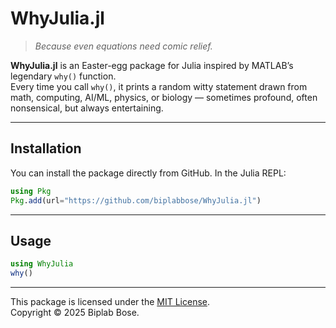 # WhyJulia.jl

> *Because even equations need comic relief.*

**WhyJulia.jl** is an Easter-egg package for Julia inspired by MATLAB’s legendary `why()` function.  
Every time you call `why()`, it prints a random witty statement drawn from math, computing, AI/ML, 
physics, or biology — sometimes profound, often nonsensical, but always entertaining.

---

## Installation

You can install the package directly from GitHub.
In the Julia REPL:

```julia
using Pkg
Pkg.add(url="https://github.com/biplabbose/WhyJulia.jl")
```

---

## Usage

```julia
using WhyJulia
why()
```

---
This package is licensed under the [MIT License](LICENSE).  
Copyright © 2025 Biplab Bose.
